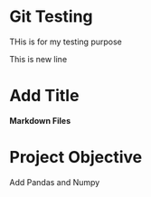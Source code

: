 # Git Testing
THis is for my testing purpose


This is new line

# Add Title
**Markdown Files**

# Project Objective

Add Pandas and Numpy